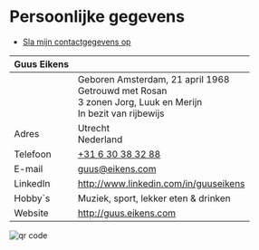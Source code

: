 # Persoonlijke gegevens

- [Sla mijn contactgegevens op](../file/guus_eikens.vcf)

Guus Eikens | &nbsp;
--- | ---
&nbsp; | Geboren Amsterdam, 21 april 1968<br/>Getrouwd met Rosan<br/>3 zonen Jorg, Luuk en Merijn<br/>In bezit van rijbewijs
Adres | Utrecht<br/>Nederland
Telefoon | [+31 6 30 38 32 88](phone:+31630383288)
E-mail | [guus@eikens.com](mailto:guus@eikens.com)
LinkedIn | <http://www.linkedin.com/in/guuseikens>
Hobby`s | Muziek, sport, lekker eten &amp; drinken
Website | <http://guus.eikens.com>

<img src='https://chart.googleapis.com/chart?cht=qr&chl=MYVCARDCONTENT&chs=180x180&choe=UTF-8&chld=L|2' alt='qr code'/>
